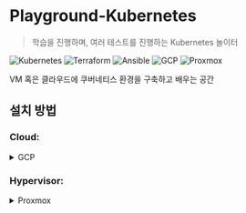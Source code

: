 # Playground-Kubernetes
> 학습을 진행하며, 여러 테스트를 진행하는 Kubernetes 놀이터

![Kubernetes][k8s-badge]
![Terraform][tf-badge]
![Ansible][ab-badge]
![GCP][gcp-badge]
![Proxmox][pm-badge]

VM 혹은 클라우드에 쿠버네티스 환경을 구축하고 배우는 공간

<!-- ![k8s-img][k8s-img] -->

## 설치 방법

### Cloud:
<details>
<summary>GCP</summary>

> ❗️ 요금이 부과되므로 주의하세요.
- secret 폴더에 인증 정보를 gcp_credential.json 파일로 만들어 넣어주세요.

명령어를 실행하여 GKE를 생성하세요.
```sh
# terraform/gcp
terraform init && terraform apply -auto-approve
```
</details>


### Hypervisor:
<details>
<summary>Proxmox</summary>

- ```secret/sample``` 폴더에 필요한 파일을 복사하여 ```secret/``` 폴더 아래 이동 후 입력해주세요. 


</details>

<!-- Markdown link & img dfn's -->
[tf-badge]: https://img.shields.io/badge/terraform-844FBA?style=for-the-badge&logo=terraform&logoColor=white
[k8s-badge]: https://img.shields.io/badge/kubernetes-326CE5?style=for-the-badge&logo=kubernetes&logoColor=white
[ab-badge]: https://img.shields.io/badge/ansible-000000?style=for-the-badge&logo=ansible&logoColor=white
[pm-badge]: https://img.shields.io/badge/proxmox-E57000?style=for-the-badge&logo=proxmox&logoColor=white
[gcp-badge]: https://img.shields.io/badge/googlecloud-4285F4?style=for-the-badge&logo=googlecloud&logoColor=white
